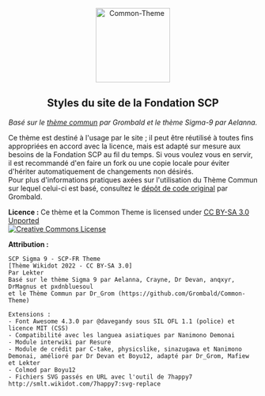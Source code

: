 <p align="center">
   <img src="http://o5command-int.wdfiles.com/local--files/tech-team:main/scp_tt_logo-small.png" alt="Common-Theme" height="150px">
</p>

<h2 align="center">Styles du site de la Fondation SCP</h2>

<p align="center">
    <em>Basé sur le <a href="https://github.com/Grombald/Common-Theme/">thème commun</a> par Grombald et le thème Sigma-9 par Aelanna.</em>
</p>

Ce thème est destiné à l'usage par le site ; il peut être réutilisé à toutes fins appropriées en accord avec la licence, mais est adapté sur mesure aux besoins de la Fondation SCP au fil du temps. Si vous voulez vous en servir, il est recommandé d'en faire un fork ou une copie locale pour éviter d'hériter automatiquement de changements non désirés.
<br>
Pour plus d'informations pratiques axées sur l'utilisation du Thème Commun sur lequel celui-ci est basé, consultez le [dépôt de code original](https://github.com/Grombald/Common-Theme/wiki) par Grombald.

**Licence :** Ce thème et la  Common Theme is licensed under [CC BY-SA 3.0 Unported](https://github.com/Grombald/Common-Theme/blob/master/LICENSE.md)<br>
<a rel="license" href="http://creativecommons.org/licenses/by-sa/3.0/"><img alt="Creative Commons License" style="border-width:0" src="https://i.creativecommons.org/l/by-sa/3.0/88x31.png" /></a>

**Attribution :**
```
SCP Sigma 9 - SCP-FR Theme
[Thème Wikidot 2022 - CC BY-SA 3.0]
Par Lekter
Basé sur le thème Sigma 9 par Aelanna, Crayne, Dr Devan, anqxyr, DrMagnus et pxdnbluesoul
et le Thème Commun par Dr_Grom (https://github.com/Grombald/Common-Theme)

Extensions :
- Font Awesome 4.3.0 par @davegandy sous SIL OFL 1.1 (police) et licence MIT (CSS)
- Compatibilité avec les languea asiatiques par Nanimono Demonai
- Module interwiki par Resure
- Module de crédit par C-take, physicslike, sinazugawa et Nanimono Demonai, amélioré par Dr Devan et Boyu12, adapté par Dr_Grom, Mafiew et Lekter
- Colmod par Boyu12
- Fichiers SVG passés en URL avec l'outil de 7happy7 http://smlt.wikidot.com/7happy7:svg-replace
```
